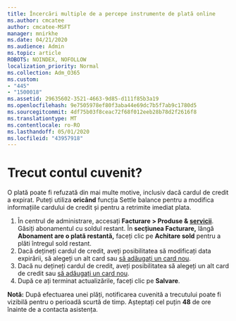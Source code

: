 ```yaml
---
title: Încercări multiple de a percepe instrumente de plată online
ms.author: cmcatee
author: cmcatee-MSFT
manager: mnirkhe
ms.date: 04/21/2020
ms.audience: Admin
ms.topic: article
ROBOTS: NOINDEX, NOFOLLOW
localization_priority: Normal
ms.collection: Adm_O365
ms.custom:
- "445"
- "1500018"
ms.assetid: 29635602-3521-4663-9d85-d111f85b3a19
ms.openlocfilehash: 9e7505978ef80f3aba44e69dc7b5f7ab9c1780d5
ms.sourcegitcommit: 4df75b03f8ceac72f68f012eeb28b78d2f2616f8
ms.translationtype: MT
ms.contentlocale: ro-RO
ms.lasthandoff: 05/01/2020
ms.locfileid: "43957918"
---
```

# <a name="past-due-account"></a>Trecut contul cuvenit?

O plată poate fi refuzată din mai multe motive, inclusiv dacă cardul de credit a expirat. Puteți utiliza **oricând** funcția Settle balance pentru a modifica informațiile cardului de credit și pentru a retrimite imediat plata.

1. În centrul de administrare, accesați **Facturare > Produse & [servicii](https://go.microsoft.com/fwlink/p/?linkid=842054)**.
Găsiți abonamentul cu soldul restant. În **secțiunea Facturare,** lângă **Abonament are o plată restantă,** faceți clic pe **Achitare sold** pentru a plăti întregul sold restant.
2. Dacă dețineți cardul de credit, aveți posibilitatea să modificați data expirării, să alegeți un alt card sau [să adăugați un card nou](https://docs.microsoft.com/microsoft-365/commerce/billing-and-payments/add-update-or-remove-credit-card-or-bank-account?view=o365-worldwide).
3. Dacă nu dețineți cardul de credit, aveți posibilitatea să alegeți un alt card de credit sau [să adăugați un card nou](https://docs.microsoft.com/microsoft-365/commerce/billing-and-payments/add-update-or-remove-credit-card-or-bank-account?view=o365-worldwide).
4. După ce ați terminat actualizările, faceți clic pe **Salvare**.

**Notă:** După efectuarea unei plăți, notificarea cuvenită a trecutului poate fi vizibilă pentru o perioadă scurtă de timp. Așteptați cel puțin **48** de ore înainte de a contacta asistența.
